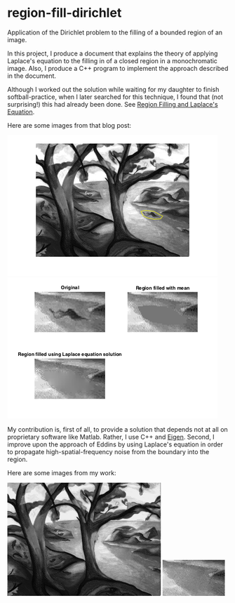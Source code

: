 # region-fill-dirichlet

Application of the Dirichlet problem to the filling of a bounded region of an
image.

In this project, I produce a document that explains the theory of applying
Laplace's equation to the filling in of a closed region in a monochromatic
image.  Also, I produce a C++ program to implement the approach described in
the document.

Although I worked out the solution while waiting for my daughter to finish
softball-practice, when I later searched for this technique, I found that (not
surprising!) this had already been done.  See [Region Filling and Laplace's
Equation](https://blogs.mathworks.com/steve/2015/06/17/region-filling-and-laplaces-equation/).

Here are some images from that blog post:

![exploring_regionfill_01.png](exploring_regionfill_01.png)
![exploring_regionfill_12.png](exploring_regionfill_12.png)

My contribution is, first of all, to provide a solution that depends not at all
on proprietary software like Matlab.  Rather, I use C++ and
[Eigen](http://eigen.tuxfamily.org/index.php?title=Main_Page).  Second, I
improve upon the approach of Eddins by using Laplace's equation in order to
propagate high-spatial-frequency noise from the boundary into the region.

Here are some images from my work:

![trees-mod3.png](trees-mod3.png)
![trees-mod3-cut.png](trees-mod3-cut.png)

